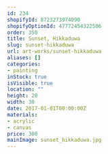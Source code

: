 ```yaml
---
id: 234
shopifyId: 8723273974090
shopifyOptionId: 47772454322506
order: 350
title: Sunset, Hikkaduwa
slug: sunset-hikkaduwa
url: art-works/sunset-hikkaduwa
aliases: []
categories:
- painting
inStock: true
isVisible: true
location: ""
height: 20
width: 30
date: 2017-01-01T00:00:00Z
materials:
- acrylic
- canvas
price: 300
mainImage: sunset_hikkaduwa.jpg
---
```


